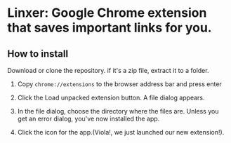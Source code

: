  # Linxer: Google Chrome extension that saves important links for you.

  ## How to install

  Download or clone the repository. if it's a zip file, extract it to a folder.

  1. Copy `chrome://extensions` to the browser address bar and press enter 

  2. Click the Load unpacked extension button.
     A file dialog appears.

  3. In the file dialog, choose the directory where the files are.
     Unless you get an error dialog, you've now installed the app. 

  4. Click the icon for the app.(Viola!, we just launched our new extension!).
